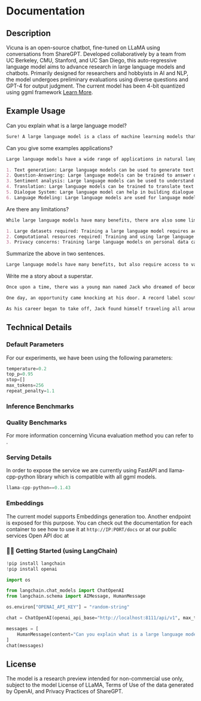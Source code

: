 # Documentation

## Description

Vicuna is an open-source chatbot, fine-tuned on LLaMA using conversations from ShareGPT. Developed collaboratively by a team from UC Berkeley, CMU, Stanford, and UC San Diego, this auto-regressive language model aims to advance research in large language models and chatbots. Primarily designed for researchers and hobbyists in AI and NLP, the model undergoes preliminary evaluations using diverse questions and GPT-4 for output judgment. The current model has been 4-bit quantized using ggml framework <a href='https://vicuna.lmsys.org/' target='_blank'>Learn More</a>.

## Example Usage

Can you explain what is a large language model?

```markdown
Sure! A large language model is a class of machine learning models that are trained on very large amounts of text data. The goal of training these models is to create a representation of human language that can be used for various natural language processing tasks, such as text generation, question- Answering and sentiment analysis. These models typically consist of several layers of neural networks, with each layer representing a different aspect of language (e.g., word meaning, syntax, context). As the model gets larger, it has the ability to learn more abstract representations of language that are more representative of human language understanding.
```

Can you give some examples applications?

```markdown
Large language models have a wide range of applications in natural language processing, here are a few examples:

1. Text generation: Large language models can be used to generate text that sounds like it was written by a human, such as chatbot responses or summaries of long articles.
2. Question-Answering: Large language models can be trained to answer questions based on the information in a large dataset of text. This is often used in virtual assistants and search engines.
3. Sentiment analysis: Large language models can be used to understand the sentiment behind a piece of text, such as a customer review or social media post.
4. Translation: Large language models can be trained to translate text from one language to another, using large amounts of training data from both languages.
5. Dialogue System: Large language model can help in building dialogue system which can have human-like conversations with users.
6. Language Modeling: Large language models are used for language modeling task where they are able to mimic the way humans produce and process natural language.
```

Are there any limitations?

```markdown
While large language models have many benefits, there are also some limitations that should be considered:

1. Large datasets required: Training a large language model requires access to vast amounts of text data, which can be difficult or expensive to obtain.
2. Computational resources required: Training and using large language models requires significant computational resources, which may not always be available.
3. Privacy concerns: Training large language models on personal data can raise privacy concerns. It is important to ensure that the data used for training is handled responsibly and ethically.
```

Summarize the above in two sentences.

```markdown
Large language models have many benefits, but also require access to vast amounts of text data, computational resources, and should be trained with responsible and ethical handling of personal data.
```

Write me a story about a superstar.

```markdown
Once upon a time, there was a young man named Jack who dreamed of becoming a superstar. Despite facing numerous obstacles and setbacks, he never gave up on his goal.

One day, an opportunity came knocking at his door. A record label scout approached him with a contract, recognizing his talent and potential. Jack was overjoyed and eagerly signed the deal.

As his career began to take off, Jack found himself traveling all around the world on tour. He met many other talented musicians and artists along the way, but none as kind and generous as his
```

## Technical Details

### Default Parameters

For our experiments, we have been using the following parameters:

```python
temperature=0.2
top_p=0.95
stop=[]
max_tokens=256
repeat_penalty=1.1
```

### Inference Benchmarks

### Quality Benchmarks

For more information concerning Vicuna evaluation method you can refer to <a href='https://github.com/lm-sys/FastChat/tree/main/fastchat/eval' target='_blank'></a>.

### Serving Details

In order to expose the service we are currently using FastAPI and llama-cpp-python library <a href='https://abetlen.github.io/llama-cpp-python/' target='_blank'></a> which is compatible with all ggml models.

```python
llama-cpp-python==0.1.43
```

### Embeddings

The current model supports Embeddings generation too. Another endpoint is exposed for this purpose. You can check out the documentation for each container to see how to use it at `http://IP:PORT/docs` or at our public services Open API doc at <a href='https://mock.prem.ninja/docs' target='_blank'></a>

### 🦜🔗 Getting Started (using LangChain)

```python
!pip install langchain
!pip install openai

import os

from langchain.chat_models import ChatOpenAI
from langchain.schema import AIMessage, HumanMessage

os.environ["OPENAI_API_KEY"] = "random-string"

chat = ChatOpenAI(openai_api_base="http://localhost:8111/api/v1", max_tokens=128)

messages = [
    HumanMessage(content="Can you explain what is a large language model?")
]
chat(messages)
```

## License

The model is a research preview intended for non-commercial use only, subject to the model License of LLaMA, Terms of Use of the data generated by OpenAI, and Privacy Practices of ShareGPT. 
